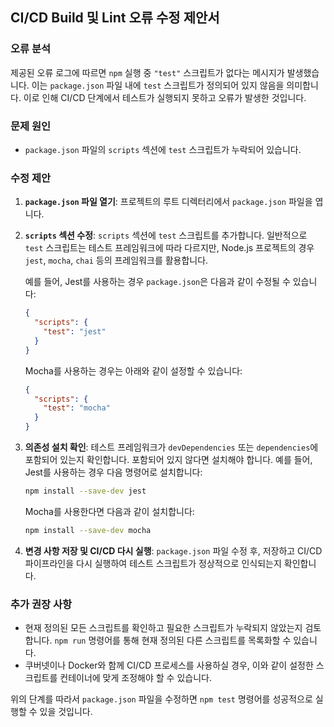 ## CI/CD Build 및 Lint 오류 수정 제안서

### 오류 분석
제공된 오류 로그에 따르면 `npm` 실행 중 `"test"` 스크립트가 없다는 메시지가 발생했습니다. 이는 `package.json` 파일 내에 `test` 스크립트가 정의되어 있지 않음을 의미합니다. 이로 인해 CI/CD 단계에서 테스트가 실행되지 못하고 오류가 발생한 것입니다.

### 문제 원인
- `package.json` 파일의 `scripts` 섹션에 `test` 스크립트가 누락되어 있습니다.

### 수정 제안
1. **`package.json` 파일 열기**:
   프로젝트의 루트 디렉터리에서 `package.json` 파일을 엽니다.

2. **`scripts` 섹션 수정**:
   `scripts` 섹션에 `test` 스크립트를 추가합니다. 일반적으로 `test` 스크립트는 테스트 프레임워크에 따라 다르지만, Node.js 프로젝트의 경우 `jest`, `mocha`, `chai` 등의 프레임워크를 활용합니다.

   예를 들어, Jest를 사용하는 경우 `package.json`은 다음과 같이 수정될 수 있습니다:

   ```json
   {
     "scripts": {
       "test": "jest"
     }
   }
   ```

   Mocha를 사용하는 경우는 아래와 같이 설정할 수 있습니다:

   ```json
   {
     "scripts": {
       "test": "mocha"
     }
   }
   ```

3. **의존성 설치 확인**:
   테스트 프레임워크가 `devDependencies` 또는 `dependencies`에 포함되어 있는지 확인합니다. 포함되어 있지 않다면 설치해야 합니다. 예를 들어, Jest를 사용하는 경우 다음 명령어로 설치합니다:

   ```bash
   npm install --save-dev jest
   ```

   Mocha를 사용한다면 다음과 같이 설치합니다:

   ```bash
   npm install --save-dev mocha
   ```

4. **변경 사항 저장 및 CI/CD 다시 실행**:
   `package.json` 파일 수정 후, 저장하고 CI/CD 파이프라인을 다시 실행하여 테스트 스크립트가 정상적으로 인식되는지 확인합니다.

### 추가 권장 사항
- 현재 정의된 모든 스크립트를 확인하고 필요한 스크립트가 누락되지 않았는지 검토합니다. `npm run` 명령어를 통해 현재 정의된 다른 스크립트를 목록화할 수 있습니다.
- 쿠버넷이나 Docker와 함께 CI/CD 프로세스를 사용하실 경우, 이와 같이 설정한 스크립트를 컨테이너에 맞게 조정해야 할 수 있습니다.

위의 단계를 따라서 `package.json` 파일을 수정하면 `npm test` 명령어를 성공적으로 실행할 수 있을 것입니다.